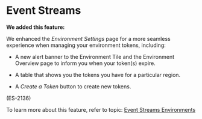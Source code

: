 # Event Streams

<head>
  <meta name="guidename" content="Release Notes"/>
  <meta name="context" content="GUID-d6451dc7-1ffa-40cb-837a-81c4345cba27"/>
</head>

**We added this feature:**

We enhanced the *Environment Settings* page for a more seamless experience when managing your environment tokens, including:

- A new alert banner to the Environment Tile and the Environment Overview page to inform you when your token(s) expire.

- A table that shows you the tokens you have for a particular region.

- A *Create a Token* button to create new tokens.

(ES-2136)

To learn more about this feature, refer to topic: [Event Streams Environments](/docs/Atomsphere/Event%20Streams/es-event_streams_environments_9b9b2036-6a19-422d-a7a1-c164a2b0541b.md)
